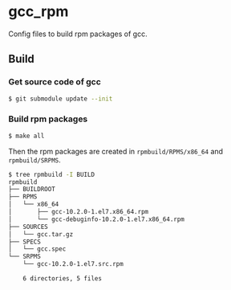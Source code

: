 # gcc_rpm
Config files to build rpm packages of gcc.

## Build
### Get source code of gcc
```bash
$ git submodule update --init
```

### Build rpm packages
```bash
$ make all
```
Then the rpm packages are created in `rpmbuild/RPMS/x86_64` and `rpmbuild/SRPMS`.
```bash
$ tree rpmbuild -I BUILD
rpmbuild
├── BUILDROOT
├── RPMS
│   └── x86_64
│       ├── gcc-10.2.0-1.el7.x86_64.rpm
│       └── gcc-debuginfo-10.2.0-1.el7.x86_64.rpm
├── SOURCES
│   └── gcc.tar.gz
├── SPECS
│   └── gcc.spec
└── SRPMS
    └── gcc-10.2.0-1.el7.src.rpm

    6 directories, 5 files
```
